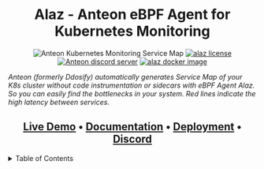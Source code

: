 <h1 align="center">Alaz - Anteon eBPF Agent for Kubernetes Monitoring</h1>

<p align="center">
<img src="https://raw.githubusercontent.com/getanteon/anteon/master/assets/anteon_service_map.png" alt="Anteon Kubernetes Monitoring Service Map" />
<a href="https://github.com/getanteon/alaz/blob/master/LICENSE" target="_blank"><img src="https://img.shields.io/badge/LICENSE-AGPL--3.0-orange?style=for-the-badge&logo=none" alt="alaz license" /></a>
<a href="https://discord.com/invite/9KdnrSUZQg" target="_blank"><img src="https://img.shields.io/discord/898523141788287017?style=for-the-badge&logo=discord&label=DISCORD" alt="Anteon discord server" /></a>
<a href="https://hub.docker.com/r/ddosify/alaz" target="_blank"><img src="https://img.shields.io/docker/v/ddosify/alaz?style=for-the-badge&logo=docker&label=docker&sort=semver" alt="alaz docker image" /></a>

<i>Anteon (formerly Ddosify) automatically generates Service Map of your K8s cluster without code instrumentation or sidecars with eBPF Agent Alaz. So you can easily find the bottlenecks in your system. Red lines indicate the high latency between services.</i>

</p>

<h2 align="center">
    <a href="https://demo.getanteon.com/clusters/0ce2ef05-ef64-459d-90d9-7f2cbd65fff8" target="_blank">Live Demo</a> •
    <a href="https://getanteon.com/docs/" target="_blank">Documentation</a> •
    <a href="https://getanteon.com/docs/deployment/" target="_blank">Deployment</a> •
    <a href="https://discord.com/invite/9KdnrSUZQg" target="_blank">Discord</a>
</h2>

<details>
  <summary>Table of Contents</summary>

<!-- vim-markdown-toc GFM -->

- [What is Alaz?](#what-is-alaz)
- [Features](#features)
- [🚀 Getting Started](#-getting-started)
  - [☁️ For Anteon Cloud](#-for-anteon-cloud)
    - [Using the kubectl](#using-the-kubectl)
    - [Using the Helm](#using-the-helm)
  - [🏠 For Anteon Self-Hosted](#-for-anteon-self-hosted)
    - [Using the kubectl](#using-the-kubectl-1)
    - [Using the Helm](#using-the-helm-1)
- [🧹 Cleanup](#-cleanup)
- [Supported Protocols](#supported-protocols)
- [Limitations](#limitations)
  - [Encryption Libraries](#encryption-libraries)
- [Contributing](#contributing)
- [Communication](#communication)
- [License](#license)

<!-- vim-markdown-toc -->

## What is Alaz?

[**Alaz**](https://github.com/getanteon/alaz) is an open-source Anteon eBPF agent that can inspect and collect Kubernetes (K8s) service traffic without the need for code instrumentation, sidecars, or service restarts. This is possible due to its use of eBPF technology.

Alaz can create a **Service Map** that helps identify golden signals and problems like:

- High latencies between K8s services
- Detect 5xx HTTP status codes
- Detect Idle / Zombie services
- Detect slow SQL queries

Additionally, Anteon tracks and displays live data on your cluster instances CPU, memory, disk, and network usage. All of the dashboards are generated out-of-box and you can create alerts based on these metrics values. Check out the [documentation](https://getanteon.com/docs/) for more.

<p align="center">
<img src="https://raw.githubusercontent.com/getanteon/anteon/master/assets/anteon_metrics.png" alt="Anteon Kubernetes Monitoring Metrics" />
<i>Anteon tracks and displays live data on your cluster instances CPU, memory, disk, and network usage.</i>
</p>

➡️ See [Anteon repository](https://github.com/getanteon/anteon) for more information.

## Features

✅ **Low-Overhead**

Inspect and collect K8s service traffic without the need for code instrumentation, sidecars, or service restarts.

✅ **Effortless**

Anteon will create the Service Map & Metrics Dashboard that helps identify golden signals and issues such as high latencies, 5xx errors, zombie services.

✅ **Prometheus Compatible**

Gather system information and resources via the Prometheus Node Exporter, which is readily available on the agent.

✅ **Cloud or On-premise**

Export metrics to [Anteon Cloud](https://getanteon.com), or install the [Anteon Self-Hosted](https://getanteon.com/docs/self-hosted/) in your infrastructure and manage everything according to your needs.

✅ **Test & Observe**

Anteon Performance Testing and Alaz can work collaboratively. You can start a load test and monitor your system simultaneously. This will help you spot performance issues instantly. Check out the [Anteon documentation](https://getanteon.com/docs) for more information about Anteon Stack.

✅ **Alerts for Anomalies**

If something unusual, like a sudden increase in CPU usage, happens in your Kubernetes (K8s) cluster, Anteon immediately sends alerts to your Slack.

✅ **Platform Support**

Works on both Arm64 and x86_64 architectures.

## 🚀 Getting Started

To use Alaz, you need to have a [Anteon Cloud](https://app.getanteon.com/register) account or [Anteon Self-Hosted](https://github.com/getanteon/anteon) installed.

### ☁️ For Anteon Cloud

1. Register for a [Anteon Cloud account](https://app.getanteon.com/register).
2. Add a cluster on the [Observability page](https://app.getanteon.com/clusters). You will receive a Monitoring ID and instructions.
3. Run the agent on your Kubernetes cluster using the instructions you received. There are two options for Kubernetes deployment:

#### Using the kubectl

```bash
# Replace <MONITORING_ID> with your monitoring ID from the Anteon Cloud. Change XXXXX with your monitoring ID.
MONITORING_ID=XXXXX
curl -sSL https://raw.githubusercontent.com/getanteon/alaz/master/resources/alaz.yaml -o alaz.yaml
sed -i"" -e "s/<MONITORING_ID>/$MONITORING_ID/g" alaz.yaml
kubectl create namespace anteon
kubectl apply -f alaz.yaml
```

#### Using the Helm

```bash
# Replace <MONITORING_ID> with your monitoring ID from the Anteon Cloud. Change XXXXX with your monitoring ID.
MONITORING_ID=XXXXX
helm repo add anteon https://getanteon.github.io/anteon-helm-charts/
helm repo update
kubectl create namespace anteon
helm upgrade --install --namespace anteon alaz anteon/alaz --set monitoringID=$MONITORING_ID
```

Then you can view the metrics and Kubernetes Service Map on the [Anteon Observability dashboard](https://app.getanteon.com/clusters). For more information, see [Anteon Kubernetes Monitoring](https://getanteon.com/docs/kubernetes-monitoring/).

### 🏠 For Anteon Self-Hosted

1. Install [Anteon Self-Hosted](https://getanteon.com/docs/self-hosted)
2. Add a cluster on the Observability page of your Self-Hosted frontend. You will receive a Monitoring ID and instructions.
3. Run the agent on your Kubernetes cluster using the instructions you received.

Note: After you install Anteon Self-Hosted, you will have a Anteon Self-Hosted endpoint of Nginx reverse proxy. The base URL of the Anteon Self-Hosted endpoint forwards traffic to the frontend. The base URL of the Anteon Self-Hosted endpoint with `/api` suffix forwards traffic to the backend. So you need to set the backend host variable as `http://<your-anteon-self-hosted-endpoint>/api`.

There are two options for Kubernetes deployment:

#### Using the kubectl

```bash
# Replace <MONITORING_ID> with your monitoring ID from the Anteon Cloud. Change XXXXX with your monitoring ID.
MONITORING_ID=XXXXX
# Set BACKEND_HOST with your Anteon Self Hosted Endpoint. If your Anteon Self Hosted endpoint is http://localhost:8014, then BACKEND_HOST=localhost:8014
BACKEND_HOST=XXXXX
curl -sSL https://raw.githubusercontent.com/getanteon/alaz/master/resources/alaz.yaml -o alaz.yaml
sed -i"" -e "s/<MONITORING_ID>/$MONITORING_ID/g" alaz.yaml
sed -i"" -e "s/https:\/\/api-alaz.getanteon.com:443/http:\/\/$BACKEND_HOST\/api/g" alaz.yaml
kubectl create namespace anteon
kubectl apply -f alaz.yaml
```

#### Using the Helm

```bash
# Replace <MONITORING_ID> with your monitoring ID from the Anteon Cloud. Change XXXXX with your monitoring ID.
MONITORING_ID=XXXXX
# Set BACKEND_HOST with your Anteon Self Hosted Endpoint. If your Anteon Self Hosted endpoint is http://localhost:8014, then BACKEND_HOST=http://localhost:8014/api
BACKEND_HOST=XXXXX
helm repo add anteon https://getanteon.github.io/anteon-helm-charts/
helm repo update
kubectl create namespace anteon
helm upgrade --install --namespace anteon alaz anteon/alaz --set monitoringID=$MONITORING_ID --set backendHost=$BACKEND_HOST
```

Then you can view the metrics and Kubernetes Service Map on the Anteon Self-Hosted Observability dashboard. For more information, see [Anteon Monitoring Docs](https://getanteon.com/docs/kubernetes-monitoring/).

Alaz runs as a DaemonSet on your Kubernetes cluster. It collects metrics and sends them to Anteon Cloud or Anteon Self-Hosted. You can view the metrics on the Anteon Observability dashboard. For the detailed Alaz architecture, see [Alaz Architecture](https://github.com/getanteon/alaz/blob/master/ARCHITECTURE.md).

## 🧹 Cleanup

To remove Alaz from your Kubernetes cluster, run the following command:

- For Kubectl:

```bash
kubectl delete -f https://raw.githubusercontent.com/getanteon/alaz/master/resources/alaz.yaml
```

- For Helm:

```bash
helm delete alaz --namespace anteon
```

## Supported Protocols

Alaz supports the following protocols:

- HTTP
- HTTPS (OpenSSL and Go TLS)
- HTTP2
- Postgres
- RabbitMQ
- gRPC
- Redis (RESP)
- Kafka
- MySQL
- MongoDB

Other protocols will be supported soon. If you have a specific protocol you would like to see supported, please [open an issue](https://github.com/getanteon/alaz/issues/new).

## Limitations

Alaz runs on Linux Kubernetes clusters. Windows or MacOS are not supported.
In the future, we plan to support Docker containers.

Alaz is an eBPF application that uses [CO-RE](https://github.com/libbpf/libbpf#bpf-co-re-compile-once--run-everywhere).
Most of the latest linux distributions support CO-RE. In order to CO-RE to work, the kernel has to be built with BTF(bpf type format) information.

You can check your kernel version with `uname -r`
command and whether btf is enabled by default or not at the [btfhub](https://github.com/aquasecurity/btfhub/blob/main/docs/supported-distros.md).

For the time being, we expect that btf information is readily available on your system. We will support all kernels in the upcoming weeks leveraging [btfhub](https://github.com/aquasecurity/btfhub).

### Encryption Libraries

These are the libraries that alaz hooks into for capturing encrypted traffic.

- [crypto/tls](https://pkg.go.dev/crypto/tls):
  In order to Alaz to capture tls requests in your Go applications, your go version must be **1.17+** and your executable must include debug info.

- [OpenSSL](https://www.openssl.org/):
  OpenSSL shared objects that is dynamically linked into your executable is supported.
  Supported versions : **1.0.2**, **1.1.1** and **3.\***

## Contributing

Contributions to Alaz are welcome! To contribute, please follow these steps:

1. Fork the repository
2. Create a new branch: `git checkout -b my-branch`
3. Make your changes and commit them: `git commit -am "Add some feature"`
4. Push to the branch: `git push origin my-branch`
5. Submit a pull request.

## Communication

You can join our [Discord Server](https://discord.com/invite/9KdnrSUZQg) for issues, feature requests, feedbacks or anything else.

## License

Alaz is licensed under the [AGPLv3](LICENSE)
